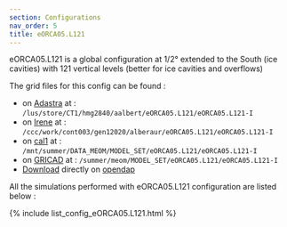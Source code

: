 ```yaml
---
section: Configurations
nav_order: 5
title: eORCA05.L121
---
```


eORCA05.L121 is a global configuration at 1/2° extended to the South (ice cavities) with 121 vertical levels (better for ice cavities and overflows)

The grid files for this config can be found :

<div class="row justify-content-center">
        <div class="card">
            <div class="card-body"> 
            <ul>
                    <li> on <a href="https://meom-group.github.io/meom-data-catalog/content/platforms/adastra.html">Adastra</a> at : <code class="language-plaintext highlighter-rouge">/lus/store/CT1/hmg2840/aalbert/eORCA05.L121/eORCA05.L121-I</code> </li>
                    <li> on <a href="https://meom-group.github.io/meom-data-catalog/content/platforms/irene.html">Irene</a> at : <code class="language-plaintext highlighter-rouge">/ccc/work/cont003/gen12020/alberaur/eORCA05.L121/eORCA05.L121-I</code> </li>
                    <li> on <a href="https://meom-group.github.io/meom-data-catalog/content/platforms/cal1.html">cal1</a> at : <code class="language-plaintext highlighter-rouge">/mnt/summer/DATA_MEOM/MODEL_SET/eORCA05.L121/eORCA05.L121-I</code> </li>
                    <li> on <a href="https://meom-group.github.io/meom-data-catalog/content/platforms/gricad.html">GRICAD</a> at : <code class="language-plaintext highlighter-rouge">/summer/meom/MODEL_SET/eORCA05.L121/eORCA05.L121-I</code> </li>
                    <li><a href="https://ige-meom-opendap.univ-grenoble-alpes.fr/thredds/catalog/meomopendap/extract/MEOM/eNATL60/eNATL60-I/catalog.html">Download</a> directly on <a href="https://ige-meom-opendap.univ-grenoble-alpes.fr/thredds/catalog/meomopendap/extract/MEOM/eORCA05.L121/eORCA05.L121-I/catalog.html">opendap</a> </li>
            </ul>
            </div>
        </div>
</div>

All the simulations performed with eORCA05.L121 configuration are listed below :

{% include list_config_eORCA05.L121.html %}
